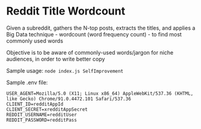 # Reddit Title Wordcount

Given a subreddit, gathers the N-top posts, extracts the titles, and applies a Big Data technique - wordcount (word frequency count) - to find most commonly used words

Objective is to be aware of commonly-used words/jargon for niche audiences, in order to write better copy

Sample usage:
`node index.js SelfImprovement`

Sample .env file:
```
USER_AGENT=Mozilla/5.0 (X11; Linux x86_64) AppleWebKit/537.36 (KHTML, like Gecko) Chrome/91.0.4472.101 Safari/537.36
CLIENT_ID=redditAppId
CLIENT_SECRET=xredditAppSecret
REDDIT_USERNAME=redditUser
REDDIT_PASSWORD=redditPass
```
